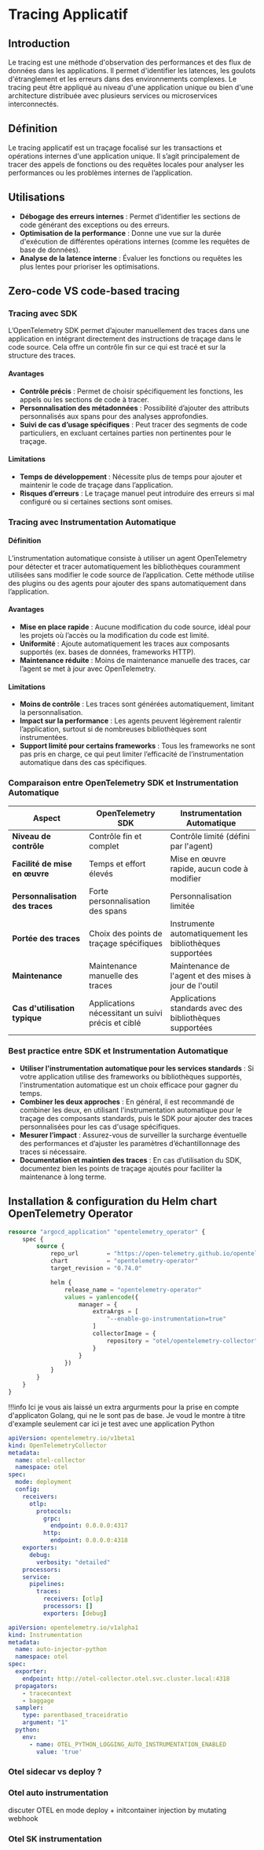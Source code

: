 # Tracing Applicatif

## Introduction
Le tracing est une méthode d'observation des performances et des flux de données dans les applications. Il permet d'identifier les latences, les goulots d'étranglement et les erreurs dans des environnements complexes. Le tracing peut être appliqué au niveau d'une application unique ou bien d'une architecture 
distribuée avec plusieurs services ou microservices interconnectés.

## Définition
Le tracing applicatif est un traçage focalisé sur les transactions et opérations internes d'une application unique. Il s’agit principalement de tracer des appels de fonctions ou des requêtes locales pour analyser les performances ou les problèmes internes de l’application.

## Utilisations
- **Débogage des erreurs internes** : Permet d’identifier les sections de code générant des exceptions ou des erreurs.
- **Optimisation de la performance** : Donne une vue sur la durée d'exécution de différentes opérations internes (comme les requêtes de base de données).
- **Analyse de la latence interne** : Évaluer les fonctions ou requêtes les plus lentes pour prioriser les optimisations.


## Zero-code VS code-based tracing

### Tracing avec SDK
L’OpenTelemetry SDK permet d’ajouter manuellement des traces dans une application en intégrant directement des instructions de traçage dans le code source. Cela offre un contrôle fin sur ce qui est tracé et sur la structure des traces.

#### Avantages
- **Contrôle précis** : Permet de choisir spécifiquement les fonctions, les appels ou les sections de code à tracer.
- **Personnalisation des métadonnées** : Possibilité d’ajouter des attributs personnalisés aux spans pour des analyses approfondies.
- **Suivi de cas d’usage spécifiques** : Peut tracer des segments de code particuliers, en excluant certaines parties non pertinentes pour le traçage.
 
#### Limitations
- **Temps de développement** : Nécessite plus de temps pour ajouter et maintenir le code de traçage dans l’application.
- **Risques d’erreurs** : Le traçage manuel peut introduire des erreurs si mal configuré ou si certaines sections sont omises.

### Tracing avec Instrumentation Automatique
#### Définition
L’instrumentation automatique consiste à utiliser un agent OpenTelemetry pour détecter et tracer automatiquement les bibliothèques couramment utilisées sans modifier le code source de l’application. Cette méthode utilise des plugins ou des agents pour ajouter des spans automatiquement dans l’application.

#### Avantages
- **Mise en place rapide** : Aucune modification du code source, idéal pour les projets où l’accès ou la modification du code est limité.
- **Uniformité** : Ajoute automatiquement les traces aux composants supportés (ex. bases de données, frameworks HTTP).
- **Maintenance réduite** : Moins de maintenance manuelle des traces, car l’agent se met à jour avec OpenTelemetry.

#### Limitations
- **Moins de contrôle** : Les traces sont générées automatiquement, limitant la personnalisation.
- **Impact sur la performance** : Les agents peuvent légèrement ralentir l’application, surtout si de nombreuses bibliothèques sont instrumentées.
- **Support limité pour certains frameworks** : Tous les frameworks ne sont pas pris en charge, ce qui peut limiter l’efficacité de l’instrumentation automatique dans des cas spécifiques.

### Comparaison entre OpenTelemetry SDK et Instrumentation Automatique

| Aspect                        | OpenTelemetry SDK                                  | Instrumentation Automatique                               |
|-------------------------------|----------------------------------------------------|----------------------------------------------------------|
| **Niveau de contrôle**        | Contrôle fin et complet                            | Contrôle limité (défini par l'agent)                      |
| **Facilité de mise en œuvre** | Temps et effort élevés                             | Mise en œuvre rapide, aucun code à modifier               |
| **Personnalisation des traces** | Forte personnalisation des spans                  | Personnalisation limitée                                  |
| **Portée des traces**         | Choix des points de traçage spécifiques            | Instrumente automatiquement les bibliothèques supportées |
| **Maintenance**               | Maintenance manuelle des traces                    | Maintenance de l'agent et des mises à jour de l'outil    |
| **Cas d'utilisation typique** | Applications nécessitant un suivi précis et ciblé  | Applications standards avec des bibliothèques supportées  |

### Best practice entre SDK et Instrumentation Automatique

- **Utiliser l'instrumentation automatique pour les services standards** : Si votre application utilise des frameworks ou bibliothèques supportés, l'instrumentation automatique est un choix efficace pour gagner du temps.
- **Combiner les deux approches** : En général, il est recommandé de combiner les deux, en utilisant l'instrumentation automatique pour le traçage des composants standards, puis le SDK pour ajouter des traces personnalisées pour les cas d'usage spécifiques.
- **Mesurer l’impact** : Assurez-vous de surveiller la surcharge éventuelle des performances et d’ajuster les paramètres d’échantillonnage des traces si nécessaire.
- **Documentation et maintien des traces** : En cas d’utilisation du SDK, documentez bien les points de traçage ajoutés pour faciliter la maintenance à long terme.





## Installation & configuration du Helm chart OpenTelemetry Operator

```terraform
resource "argocd_application" "opentelemetry_operator" {
    spec {
        source {
            repo_url        = "https://open-telemetry.github.io/opentelemetry-helm-charts"
            chart           = "opentelemetry-operator"
            target_revision = "0.74.0"

            helm {
                release_name = "opentelemetry-operator"
                values = yamlencode({
                    manager = {
                        extraArgs = [
                            "--enable-go-instrumentation=true"
                        ]
                        collectorImage = {
                            repository = "otel/opentelemetry-collector"
                        }
                    }
                })
            }
        }
    }
}
```

!!!info
    Ici je vous ais laissé un extra argurments pour la prise en compte d'applicaton Golang, qui ne le sont pas de base. Je voud le montre à titre d'example seulement car ici je test avec une application Python


```yaml
apiVersion: opentelemetry.io/v1beta1
kind: OpenTelemetryCollector
metadata:
  name: otel-collector
  namespace: otel
spec:
  mode: deployment
  config:
    receivers:
      otlp:
        protocols:
          grpc:
            endpoint: 0.0.0.0:4317
          http:
            endpoint: 0.0.0.0:4318
    exporters:
      debug:
        verbosity: "detailed"
    processors: 
    service:
      pipelines:
        traces:
          receivers: [otlp]
          processors: []
          exporters: [debug]
```

```yaml
apiVersion: opentelemetry.io/v1alpha1
kind: Instrumentation
metadata:
  name: auto-injector-python
  namespace: otel
spec:
  exporter:
    endpoint: http://otel-collector.otel.svc.cluster.local:4318
  propagators:
    - tracecontext
    - baggage
  sampler:
    type: parentbased_traceidratio
    argument: "1"
  python:
    env:
      - name: OTEL_PYTHON_LOGGING_AUTO_INSTRUMENTATION_ENABLED
        value: 'true'
```

### Otel sidecar vs deploy ?


### Otel auto instrumentation
discuter OTEL en mode deploy + initcontainer injection by mutating webhook

### Otel SK instrumentation

